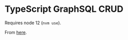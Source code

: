 # TypeScript GraphSQL CRUD

Requires node 12 (`nvm use`).

From [here](https://www.youtube.com/watch?v=WhzIjYQmWvs).
